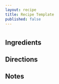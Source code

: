 ```yaml
---
layout: recipe
title: Recipe Template
published: false
---
```


<h1></h1>

<section class="ingredients">
<h2>Ingredients</h2>
<ul class="ingredient-list">
</ul>
</section>

<section class="directions">
<h2>Directions</h2>
<ol class="direction-list">
</ol>
</section>

<section class="notes">
<h2>Notes</h2>
<ul class="notes-list">
</ul>
</section>
